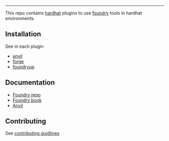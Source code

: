 ---

This repo contains [hardhat](https://github.com/NomicFoundation/hardhat) plugins to use [foundry](https://github.com/foundry-rs/foundry/) tools in hardhat environments.

## Installation

See in each plugin

- [anvil](./packages/hardhat-anvil/README.md)
- [forge](./packages/hardhat-forge/README.md)
- [foundryup](./packages/easy-foundryup/README.md)

## Documentation

- [Foundry repo](https://github.com/foundry-rs/foundry/)
- [Foundry book](https://github.com/foundry-rs/foundry/)
- [Anvil](https://github.com/foundry-rs/foundry/tree/master/anvil)

## Contributing

See [contributing guidlines](https://github.com/foundry-rs/foundry/blob/master/CONTRIBUTING.md)
